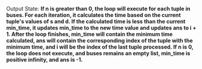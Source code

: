 Output State: **If n is greater than 0, the loop will execute for each tuple in buses. For each iteration, it calculates the time based on the current tuple's values of s and d. If the calculated time is less than the current min_time, it updates min_time to the new time value and updates ans to i + 1. After the loop finishes, min_time will contain the minimum time calculated, ans will contain the corresponding index of the tuple with the minimum time, and i will be the index of the last tuple processed. If n is 0, the loop does not execute, and buses remains an empty list, min_time is positive infinity, and ans is -1.**